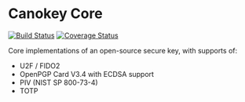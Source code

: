 # Canokey Core

[![Build Status](https://travis-ci.org/canopo/canokey-core.svg?branch=master)](https://travis-ci.org/canopo/canokey-core)
[![Coverage Status](https://coveralls.io/repos/github/canopo/canokey-core/badge.svg?branch=master)](https://coveralls.io/github/canopo/canokey-core?branch=master)

Core implementations of an open-source secure key, with supports of:

* U2F / FIDO2
* OpenPGP Card V3.4 with ECDSA support
* PIV (NIST SP 800-73-4)
* TOTP
